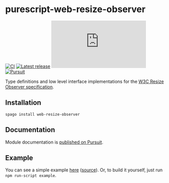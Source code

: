 # purescript-web-resize-observer

[![CI](https://github.com/nsaunders/purescript-web-resize-observer/workflows/CI/badge.svg?branch=master)](https://github.com/nsaunders/purescript-web-resize-observer/actions?query=workflow%3ACI+branch%3Amaster)
[![Latest release](http://img.shields.io/github/release/nsaunders/purescript-web-resize-observer.svg)](https://github.com/nsaunders/purescript-web-resize-observer/releases)
[![PureScript Registry](https://img.shields.io/badge/dynamic/json?color=informational&label=registry&query=$[%27web-resize-observer%27].version&url=https%3A%2F%2Fraw.githubusercontent.com%2Fpurescript%2Fpackage-sets%2Fmaster%2Fpackages.json)](https://github.com/purescript/registry)
[![Pursuit](https://pursuit.purescript.org/packages/purescript-web-resize-observer/badge)](https://pursuit.purescript.org/packages/purescript-web-resize-observer)

Type definitions and low level interface implementations for the [W3C Resize Observer specification](https://www.w3.org/TR/resize-observer-1/).

## Installation

`spago install web-resize-observer`

## Documentation

Module documentation is [published on Pursuit](http://pursuit.purescript.org/packages/purescript-web-resize-observer).

## Example

You can see a simple example [here](https://nsaunders.dev/purescript-web-resize-observer/example) ([source](example/Main.purs)). Or, to build it yourself, just run `npm run-script example`.
